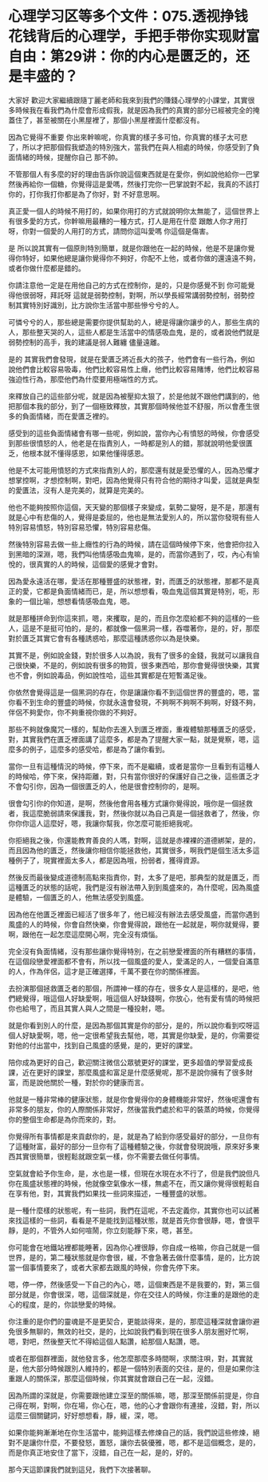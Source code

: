 # 心理学习区等多个文件：075.透视挣钱花钱背后的心理学，手把手带你实现财富自由：第29讲：你的内心是匮乏的，还是丰盛的？

大家好 歡迎大家繼續跟隨丁麗老師和我來到我們的賺錢心理學的小課堂，其實很多時候我在看我們為什麼會形成假我，就是因為我們的真實的部分已經被完全的掩蓋住了，甚至被關在小黑屋裡了，那個小黑屋裡面什麼都沒有。

因為它覺得不重要 你出來幹嘛呢，你真實的樣子多可怕，你真實的樣子太可悲了，所以才把那個假我塑造的特別強大，當我們在與人相處的時候，你感受到了負面情緒的時候，提醒你自己 那不帥。

不管那個人有多麼的好的理由告訴你說這個東西就是在愛你，例如說他給你一巴掌 然後再給你一個糖，你覺得這是愛嗎，然後打完你一巴掌說對不起，我真的不該打你的，打你我打你都是為了你好，對 不好意思啊。

真正愛一個人的時候不用打的，如果你用打的方式就說明你太無能了，這個世界上有很多愛的方式，你幹嘛用最糟的一種方式，打人是用在什麼 跟敵人你才用打呀，你對一個愛的人用打的方式，請問你這叫愛嗎 你這個是傷害。

是 所以說其實有一個原則特別簡單，就是你跟他在一起的時候，他是不是讓你覺得你特好，如果他總是讓你覺得你不夠好，你配不上他，或者你做的還遠遠不夠，或者你做什麼都是錯的。

你請注意他一定是在用他自己的方式在控制你，是的，只是你感覺不到 你可能覺得他很弱呀，拜託呀 這就是弱勢控制，對啊，所以學長經常講弱勢控制，弱勢控制其實特別好識別，比方說你生活當中那些慘兮兮的人。

可憐兮兮的人，那些總是需要你提供幫助的人，總是得讓你讓步的人，那些生病的人，那些整天哭的人，這些人都是生活當中的情感吸血鬼，是的，或者說他們就是弱勢控制的高手，我的建議是弱人難纏 儘量遠離。

是的 其實我們會發現，就是在愛匱乏將近長大的孩子，他們會有一些行為，例如說他們會比較容易吸毒，他們比較容易性上癮，他們比較容易賭博，他們比較容易強迫性行為，那麼他們為什麼要用極端性的方式。

來釋放自己的這些部分呢，就是因為被壓抑太狠了，於是他就不跟他們講到的，他把那個本我的部分，到了一個極致釋放，其實那個時候他並不舒服，所以會產生很多的負面情緒，而在愛匱乏裡的。

感受到的這些負面情緒會有哪一些呢，例如說，當你內心有憤怒的時候，你會感受到那些很憤怒的人，他老是在指責別人，一時都是別人的錯，那就說明他愛很匱乏，他根本就不懂得感恩，如果他懂得感恩。

他是不太可能用憤怒的方式來指責別人的，那麼還有就是愛恐懼的人，因為恐懼才想掌控啊，才想控制啊，對吧，因為他覺得只有符合他的期待才叫愛，這就是典型的愛匱法，沒有人是完美的，就算是完美的。

他也不能夠按照你這個，天天變的那個樣子來變成，氣勢二變呀，是不是，那還有就是心中有悲傷的人，覺得是委屈的，他也是無法愛別人的，所以當你發現有些人特別容易憤怒，特別容易恐懼，特別容易悲傷。

然後特別容易去做一些上癮性的行為的時候，請在這個時候停下來，他會把你拉入到黑暗的深淵，嗯，我們叫他情感吸血鬼嘛，是的，而當你遇到了，哎，內心有愉悅的，很真實的人的時候，這個愛的感覺才會對。

因為愛永遠活在哪，愛活在那種豐盛的狀態裡，對，而匱乏的狀態裡，那都不是真正的愛，它都是負面情緒而已，是，所以想想看，吸血鬼這個其實是特別，呃，形象的一個比喻，想想看情感吸血鬼，嗯。

就是那種拼命到你這來抓，嗯，來攫取，是的，而且你怎麼給都不夠的這樣的一些人，這是不是挺可怕的，是的，都就像一個黑洞一樣，吞噬著你，是的，好，那麼對於匱乏其實它會有各種誘惑哈，那麼這種誘惑你以為是快樂。

其實不是，例如說金錢，對於很多人以為說，我有了很多的金錢，我就可以讓我自己很快樂，不是的，例如說有很多的物質，很多東西哈，那你會覺得很快樂，其實也不會，例如說毒品，例如說性哈，這些其實都是在短暫滿足後。

你依然會覺得這是一個黑洞的存在，你是讓讓你看不到這個世界的豐盛的，嗯，當你看不到生命的豐盛的時候，你就永遠會發現，不夠啊不夠啊不夠啊，好錢不夠，伴侶不夠愛你，你不夠重視你做的不夠好。

那些不夠就像魔咒一樣的，幫助你去進入到匱乏裡面，重複體驗那種匱乏的感受，對，其實我們在匱乏裡面講了這麼多，都是為了提醒大家一點，就是覺察，嗯，這麼多的例子，這麼多的感受哈，都是為了讓你看到。

當你一旦有這種情況的時候，停下來，而不是繼續，或者是當你一旦看到有這種人的時候哈，停下來，保持距離，對，只有當你很好的保護好自己之後，這些匱乏才不會勾引你，因為一個很匱乏的人，他是很會控制你的，是啊。

很會勾引你的你知道，是啊，然後他會用各種方式讓你覺得說，哦你是一個拯救者，我這麼脆弱請來保護我，對，然後你就以為自己真是一個拯救者了，然後，你你你你這人這麼好，嗯，我讓你幫我，你怎麼可能拒絕我呢。

你拒絕我之後，你還能教育善良的人嗎，對啊，這就是赤裸裸的道德綁架，是的，而且因為他的匱乏，然後讓你相信你能拯救他，其實很多，啊我們是個生活太多這種例子了，現實裡面太多人，都是因為哦，扮弱者，獲得資源。

然後反而最後變成道德制高點來指責你，對，太多了是吧，那典型的就是匱乏，而這種匱乏的狀態的話呢，我們是沒有辦法帶入到到風盛來的，為什麼呢，因為風盛是體驗，一個匱乏的人，他無法感受到風盛。

因為他在他匱乏裡面已經活了很多年了，他已經沒有辦法去感受風盛，而當你遇到風盛的人的時候，你會自然快樂，你會覺得說，跟他在一起就是，啊你就覺得，要啊，跟他在一起怎麼這麼開心啊，完全沒有煩惱。

完全沒有負面情緒，沒有那些讓你覺得特別，在之前戀愛裡面的所有糟糕的事情，在這個段戀愛裡面都不會有，所以找一個風盛的愛人，愛滿足的人，一個愛自滿意的人，作為伴侶，這才是正確選擇，千萬不要在你的關係裡面。

去扮演那個拯救匱乏者的那個，所謂神一樣的存在，很多女人是這樣的，是吧，他們總覺得，哦這個人好缺愛啊，哦這個人好缺錢啊，你放心，他有愛有情的時候把你也給甩了，而且其實人與人之間是一種投射，嗯。

就是你看到別人的什麼，是因為那個其實是你的部分，是的，所以說你看到哎呀這個人好缺愛啊，嗯，他一定很希望我去幫他，嗯，其實是你缺愛，是的，你需要從對他的付出當中，找到自己風盛的感覺，是的，更好的課堂。

陪你成為更好的自己，歡迎關注微信公眾號更好的課堂，更多超值的學習愛成長課，近在更好的課堂，那麼風盛和富足是什麼感覺呢，那不是說你擁有了很多財富，而是說他關於一種，對於你的健康而言。

他就是一種非常棒的健康狀態，就是你會覺得你的身體機能非常好，然後呢還會有非常多的朋友，你的人際關係非常好，然後當我們處於和平的裝蒸的時候，你覺得你的整個生命都是為你而來的，對。

你覺得所有事情都是來貢獻你的，是，就是為了給到你感受最好的部分，一旦你有了這種財富，最好的部分一旦你有了這種體驗之後，你就會發現說哦，原來好多東西其實很簡單，很輕鬆就跟空氣一樣，你不需要去做任何事情。

空氣就會給予你生命，是，水也是一樣，但現在水現在水不行了，但是我們說但凡你在風盛狀態裡的時候，他就像空氣像水一樣，無處不在，而又讓你覺得很輕鬆自在享有他，對，其實我們如果找一些詞來描述，一種豐盛的狀態。

是一種什麼樣的狀態呢，有一些詞，我們在這呢，不去定義你，其實你也可以試著來找這樣的一些詞，看看是不是能找到這種狀態，就是首先你會很靜，嗯，會很平靜，是的，不管外人如何喧鬧，你立刻能靜下來，嗯，甚至。

你可能會在地鐵站裡都能睡著，因為你心裡很靜，你自成一格嘛，你自己就是一個世界，是的，第二種狀態就是你會很，緩，不會急著去做什麼事情，是的，比方說當一個事情要來了，或者大家都去跟風的時候，你會先停下來。

嗯，停一停，然後感受一下自己的內心，嗯，這個東西是不是我要的，對，第三個部分就是，你會很深，嗯，這個深就是，你在交往人的時候，你注重的是跟他的走心的程度，是的，你談戀愛的時候。

你注重的是你們的靈魂是不是更契合，更能談得來，是的，那麼這種深就會讓你避免很多無聊的，無效的社交，是的，比如說我們看到現在很多人朋友圈好忙啊，嗯，對吧，然後整天忙不得給這個人點讚，給那個人點讚，嗯。

或者在那個群裡面，就他發言多，他怎麼那麼多時間啊，求關注唄，對，其實就是，他大部分時候跟別人維持的，都是一個特別表面的交往，是的，但是如果你注重跟人的關係深，那麼這個時候，你其實就會跟自己在一起，沒錯。

因為所謂的深就是，你需要跟他建立深至的關係嘛，嗯，那深至關係前提是，你自己得在啊，對啊，你在場，你心在，嗯，他的心才會跟你有連接，沒錯，對，所以這麼三個關鍵詞，好好想想看，靜，緩，深，嗯。

如果你能夠漸漸地在你生活當中，能夠這樣去修煉自己的話，我們說這些修煉，絕對不是讓你什麼，不要發怒，置怒，讓你去裝優雅，嗯，都不是這個概念，是的，而是你真正地安住了當下，沒錯，自己在一起，是的，好的。

那今天這節課我們就到這兒，我們下次接著聊。